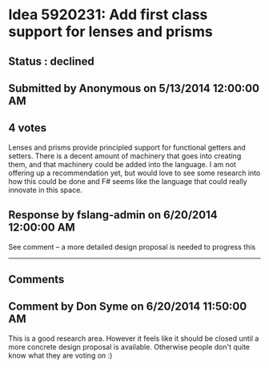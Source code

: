 # Idea 5920231: Add first class support for lenses and prisms #

## Status : declined

## Submitted by Anonymous on 5/13/2014 12:00:00 AM

## 4 votes

Lenses and prisms provide principled support for functional getters and setters. There is a decent amount of machinery that goes into creating them, and that machinery could be added into the language. I am not offering up a recommendation yet, but would love to see some research into how this could be done and F# seems like the language that could really innovate in this space.



## Response by fslang-admin on 6/20/2014 12:00:00 AM

See comment – a more detailed design proposal is needed to progress this

------------------------
## Comments


## Comment by Don Syme on 6/20/2014 11:50:00 AM
This is a good research area. However it feels like it should be closed until a more concrete design proposal is available. Otherwise people don't quite know what they are voting on :)

